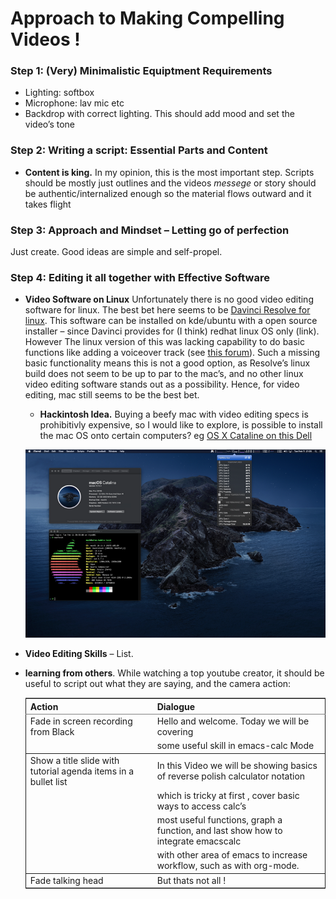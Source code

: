 

# Approach to Making Compelling Videos !


### Step 1: (Very) Minimalistic Equiptment Requirements

-   Lighting: softbox
-   Microphone: lav mic etc
-   Backdrop with correct lighting. This should add mood and set the video&rsquo;s tone


### Step 2: Writing a script: Essential Parts and Content

-   **Content is king.** In my opinion, this is the most important step. Scripts should be mostly just outlines and the videos *messege*  or story should be authentic/internalized enough so the material flows outward and it takes flight


### Step 3: Approach and Mindset &#x2013; Letting go of perfection

Just create. Good ideas are simple and self-propel.


### Step 4: Editing it all together with Effective Software

-   **Video Software on Linux** Unfortunately there is no good video editing software for linux. The best bet here seems to be [Davinci Resolve for linux](https://www.blackmagicdesign.com/products/davinciresolve). This software can be installed on kde/ubuntu with a open source installer &#x2013; since Davinci provides for (I think) redhat linux OS only (link). However The linux version of this was lacking capability to do basic functions like adding a voiceover track (see [this forum](https://forum.blackmagicdesign.com/viewtopic.php?f=32&t=92281)). Such a missing basic functionality means this is not a good option, as Resolve&rsquo;s linux build does not seem to be up to par to the mac&rsquo;s, and no other linux video editing software stands out as a possibility. Hence, for video editing, mac still seems to be the best bet.
    
    -   **Hackintosh Idea.** Buying a beefy mac with video editing specs is prohibitivly expensive, so I would like to explore, is possible to install the mac OS onto certain computers? eg [OS X Cataline on this Dell](https://www.reddit.com/r/hackintosh/comments/f2t7wb/catalina_on_my_dell_precision_7820_with_opencore/)
    
    ![img](images/readme/screenshot2022-05-22_13-40-29_.png)

-   **Video Editing Skills** &#x2013; List.
-   **learning from others**. While watching a top youtube creator, it should be useful to script out what they are saying, and the camera action:
    
    <table border="2" cellspacing="0" cellpadding="6" rules="groups" frame="hsides">
    
    
    <colgroup>
    <col  class="org-left" />
    
    <col  class="org-left" />
    </colgroup>
    <thead>
    <tr>
    <th scope="col" class="org-left">Action</th>
    <th scope="col" class="org-left">Dialogue</th>
    </tr>
    </thead>
    
    <tbody>
    <tr>
    <td class="org-left">Fade in screen recording from Black</td>
    <td class="org-left">Hello and welcome. Today we will be covering</td>
    </tr>
    
    
    <tr>
    <td class="org-left">&#xa0;</td>
    <td class="org-left">some useful skill in emacs-calc Mode</td>
    </tr>
    </tbody>
    
    <tbody>
    <tr>
    <td class="org-left">Show a title slide with tutorial agenda items in a bullet list</td>
    <td class="org-left">In this Video we will be showing basics of reverse polish calculator notation</td>
    </tr>
    
    
    <tr>
    <td class="org-left">&#xa0;</td>
    <td class="org-left">which is tricky at first  , cover basic ways to access calc&rsquo;s</td>
    </tr>
    
    
    <tr>
    <td class="org-left">&#xa0;</td>
    <td class="org-left">most useful functions, graph a function, and last show how to integrate emacscalc</td>
    </tr>
    
    
    <tr>
    <td class="org-left">&#xa0;</td>
    <td class="org-left">with other area of emacs to increase workflow, such as with org-mode.</td>
    </tr>
    </tbody>
    
    <tbody>
    <tr>
    <td class="org-left">Fade talking head</td>
    <td class="org-left">But thats not all !</td>
    </tr>
    </tbody>
    </table>

